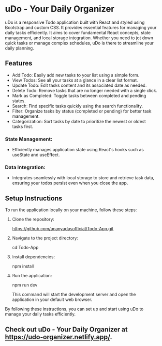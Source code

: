 # uDo - Your Daily Organizer

uDo is a responsive Todo application built with React and styled using Bootstrap and custom CSS. It provides essential features for managing your daily tasks efficiently. It aims to cover fundamental React concepts, state management, and local storage integration. Whether you need to jot down quick tasks or manage complex schedules, uDo is there to streamline your daily planning.

## Features
- Add Todo: Easily add new tasks to your list using a simple form.
- View Todos: See all your tasks at a glance in a clear list format.
- Update Todo: Edit tasks content and its associated date as needed.
- Delete Todo: Remove tasks that are no longer needed with a single click.
- Mark as Completed: Toggle tasks between completed and pending states.
- Search: Find specific tasks quickly using the search functionality.
- Filter: Organize tasks by status (completed or pending) for better task management.
- Categorization: Sort tasks by date to prioritize the newest or oldest tasks first.
### State Management:
- Efficiently manages application state using React's hooks such as useState and useEffect.
### Data Integration:
- Integrates seamlessly with local storage to store and retrieve task data, ensuring your todos persist even when you close the app.

## Setup Instructions
To run the application locally on your machine, follow these steps:
1. Clone the repository:

     https://github.com/ananyadasofficial/Todo-App.git

2. Navigate to the project directory:

     cd Todo-App

3. Install dependencies:

     npm install

4. Run the application:

     npm run dev

   This command will start the development server and open the application in your default web browser.


By following these instructions, you can set up and start using uDo to manage your daily tasks efficiently.

## Check out uDo - Your Daily Organizer at https://udo-organizer.netlify.app/.

